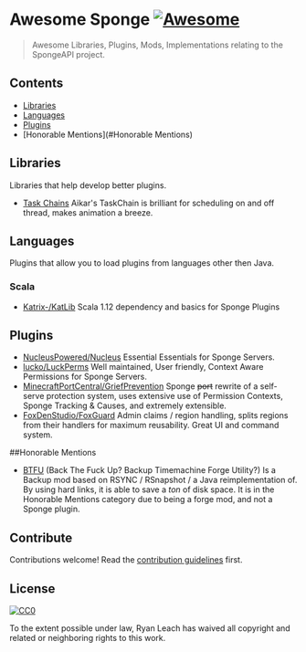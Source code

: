 # Awesome Sponge [![Awesome](https://cdn.rawgit.com/sindresorhus/awesome/d7305f38d29fed78fa85652e3a63e154dd8e8829/media/badge.svg)](https://github.com/sindresorhus/awesome)

> Awesome Libraries, Plugins, Mods, Implementations relating to the SpongeAPI project.


## Contents

- [Libraries](#Libraries)
- [Languages](#Languages)
- [Plugins](#Plugins)
- [Honorable Mentions](#Honorable Mentions)

## Libraries

Libraries that help develop better plugins.

- [Task Chains](https://github.com/aikar/TaskChain) Aikar's TaskChain is brilliant for scheduling on and off thread, makes animation a breeze.



## Languages

Plugins that allow you to load plugins from languages other then Java.

### Scala

- [Katrix-/KatLib](https://github.com/Katrix-/KatLib) Scala 1.12 dependency and basics for Sponge Plugins

## Plugins

- [NucleusPowered/Nucleus](https://github.com/NucleusPowered/Nucleus) Essential Essentials for Sponge Servers.
- [lucko/LuckPerms](https://github.com/lucko/LuckPerms) Well maintained, User friendly, Context Aware Permissions for Sponge Servers.
- [MinecraftPortCentral/GriefPrevention](https://github.com/MinecraftPortCentral/GriefPrevention) Sponge ~~port~~ rewrite of a self-serve protection system, uses extensive use of Permission Contexts, Sponge Tracking & Causes, and extremely extensible.
- [FoxDenStudio/FoxGuard](https://github.com/FoxDenStudio/FoxGuard) Admin claims / region handling, splits regions from their handlers for maximum reusability. Great UI and command system.

##Honorable Mentions

- [BTFU](https://github.com/elytra/BTFU) (Back The Fuck Up? Backup Timemachine Forge Utility?) Is a Backup mod based on RSYNC / RSnapshot / a Java reimplementation of. By using hard links, it is able to save a *ton* of disk space. It is in the Honorable Mentions category due to being a forge mod, and not a Sponge plugin.

## Contribute

Contributions welcome! Read the [contribution guidelines](contributing.md) first.


## License

[![CC0](http://mirrors.creativecommons.org/presskit/buttons/88x31/svg/cc-zero.svg)](http://creativecommons.org/publicdomain/zero/1.0)

To the extent possible under law, Ryan Leach has waived all copyright and
related or neighboring rights to this work.
